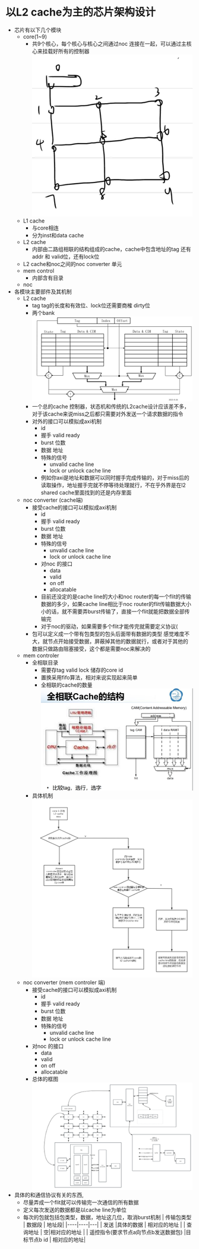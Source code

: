 # 以L2 cache为主的芯片架构设计
- 芯片有以下几个模块
  - core(1~9)
    - 共9个核心，每个核心与核心之间通过noc 连接在一起，可以通过主核心来挂载好所有的控制器
     ![avatar](./picture/微信图片_20230922203118.jpg)
  - L1 cache
    - 与core相连 
    - 分为inst和data cache
  - L2 cache
    - 内部由二路组相联的结构组成的cache，cache中包含地址的tag 还有addr 和 valid位，还有lock位
  - L2 cache和noc之间的noc converter 单元
  - mem control
    - 内部含有目录
  - noc
- 各模块主要部件及其机制
  - L2 cache
    - tag tag的长度和有效位、lock位还需要商榷   dirty位
    - 两个bank
     ![avatar](./picture/二路组相联cache架构.png)
    - 一个总的cache 控制器，状态机和传统的L2cache设计应该差不多，对于该cache来说miss之后都只需要对外发送一个请求数据的指令
    - 对外的接口可以模拟成axi机制
      - id
      - 握手 valid ready
      - burst 位数
      - 数据 地址
      - 特殊的信号
        - unvalid cache line
        - lock or unlock cache line
      - 例如你axi是地址和数据可以同时握手完成传输的，对于miss后的读取操作，地址握手完就不停等待处理就行，不在乎外界是在l2 shared cache里面找到的还是内存里面
  - noc converter (cache端)
    - 接受cache的接口可以模拟成axi机制
        - id
        - 握手 valid ready
        - burst 位数
        - 数据 地址
        - 特殊的信号
          - unvalid cache line
          - lock or unlock cache line
      - 对noc 的接口
        - data
        - valid
        - on off
        - allocatable
      - 目前还没定的是cache line的大小和noc router的每一个flit的传输数据的多少，如果cache line相比于noc router的flit传输数据大小小的话，就不需要弄burst传输了，直接一个flit就能把数据全部传输完
      - 对于noc的驱动，如果需要多个flit才能传完就需要定义协议(
    - 包可以定义成一个带有包类型的包头后面带有数据的类型 感觉难度不大，就节点开始接受数据，屏蔽掉其他的数据就行，或者对于其他的数据只做路由阻塞接受，这个都是需要noc来解决的
  - mem controler
    - 全相联目录
      - 需要存tag valid lock 储存的core id
      - 置换采用fifo算法，相对来说实现起来简单
      - 全相联的cache的数量
        ![avatar](./picture/全相联cache结构.png)
    - 具体机制
        ![avatar](./picture/图片1.png)
  - noc converter (mem controler 端)
    - 接受cache的接口可以模拟成axi机制
        - id
        - 握手 valid ready
        - burst 位数
        - 数据 地址
        - 特殊的信号
          - unvalid cache line
          - lock or unlock cache line
    - 对noc 的接口
        - data
        - valid
        - on off
        - allocatable
    - 总体的框图
       ![avatar](./picture/noc处理器架构.png)
- 具体的和通信协议有关的东西,
  - 尽量弄成一个flit就可以传输完一次通信的所有数据
  - 定义每次发送的数据都是以cache line为单位
  - 每次的包就包括包类型，数据，地址这几位，取消burst机制
       | 传输包类型  | 数据段 |  地址段|
    |----|----|---|
    |   发送  |具体的数据 | 相对应的地址 |
    |  查询地址 | 空|相对应的地址 |
    |    遥控指令(要求节点a向节点b发送数据包) |目标节点b id | 相对应的地址| 